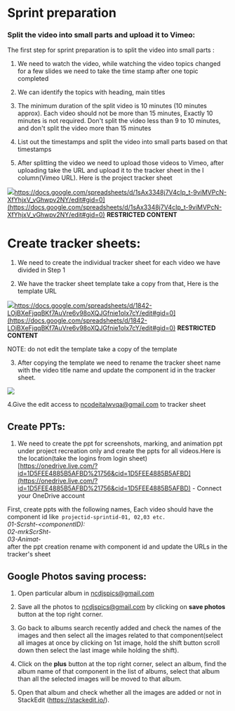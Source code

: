 
# Sprint preparation


### Split the video into small parts and upload it to Vimeo:
The first step for sprint preparation is to split the video into small parts :
1. We need to watch the video, while watching the video topics changed for a few slides we need to take the time stamp after one topic completed  

2. We can identify the topics with heading, main titles  

3. The minimum duration of the split video is 10 minutes (10 minutes approx). Each video should not be more than 15 minutes, Exactly 10 minutes is not required. Don't split the video less than 9 to 10 minutes, and don't split the video more than 15 minutes

4. List out the timestamps and split the video into small parts based on that timestamps  

5. After splitting the video we need to upload those videos to Vimeo, after uploading take the URL and upload it to the tracker sheet in the I column(Vimeo URL).
Here is the project tracker sheet  

![](https://developers.google.com/drive/images/drive_icon.png)https://docs.google.com/spreadsheets/d/1sAx3348j7V4cIp_t-9viMVPcN-XfYhjxV_vGhwpv2NY/edit#gid=0](https://docs.google.com/spreadsheets/d/1sAx3348j7V4cIp_t-9viMVPcN-XfYhjxV_vGhwpv2NY/edit#gid=0)
**RESTRICTED CONTENT**  
# Create tracker sheets:

1. We need to create the individual tracker sheet for each video we have divided in Step 1  

2. We have the tracker sheet template take a copy from that,
Here is the template URL

  
![](https://developers.google.com/drive/images/drive_icon.png)https://docs.google.com/spreadsheets/d/1842-LOjBXeFjqqBKf7AuVre6v98oXQJGfnie1olx7cY/edit#gid=0](https://docs.google.com/spreadsheets/d/1842-LOjBXeFjqqBKf7AuVre6v98oXQJGfnie1olx7cY/edit#gid=0)
**RESTRICTED CONTENT**

NOTE: do not edit the template take a copy of the template  

3. After copying the template we need to rename the tracker sheet name with the video title name and update the component id in the tracker sheet.

![](https://i.gyazo.com/e20c600d67a260f7d76ba085f23a92e4.png) 

4.Give the edit access to [ncodeitalwvqa@gmail.com](mailto:ncodeitalwvqa@gmail.com "mailto:ncodeitalwvqa@gmail.com") to tracker sheet  
  
## Create PPTs:  
1. We need to create the ppt for screenshots, marking, and animation ppt under project recreation only and create the ppts for all videos.Here is the location(take the logins from login sheet)  
[https://onedrive.live.com/?id=1D5FEE4885B5AFBD%21756&cid=1D5FEE4885B5AFBD](https://onedrive.live.com/?id=1D5FEE4885B5AFBD%21756&cid=1D5FEE4885B5AFBD) - Connect your OneDrive account  

First, create ppts with the following names, Each video should have the component id like` projectid-sprintid-01, 02,03 etc.`  
_01-Scrsht-<componentID):_  
_02-mrkScrSht-<componentID>_  
_03-Animat-<componentID>_  
after the ppt creation rename with component id and update the URLs in the tracker's sheet  
  
## Google Photos saving process:  
1. Open particular album in [ncdjspics@gmail.com](mailto:ncdjspics@gmail.com "mailto:ncdjspics@gmail.com")

2. Save all the photos to [ncdjspics@gmail.com](mailto:ncdjspics@gmail.com "mailto:ncdjspics@gmail.com") by clicking on **save photos** button at the top right corner.

3. Go back to albums search recently added and check the names of the images and then select all the images related to that component(select all images at once by clicking on 1st image, hold the shift button scroll down then select the last image while holding the shift).  

4. Click on the **plus** button at the top right corner, select an album, find the album name of that component in the list of albums, select that album than all the selected images will be moved to that album.

5. Open that album and check whether all the images are added or not in StackEdit (https://stackedit.io/).
